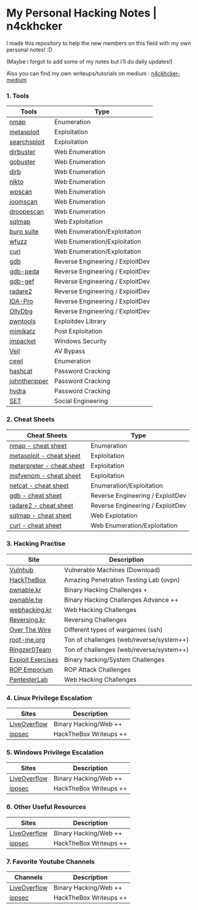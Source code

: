 # My Personal Hacking Notes | n4ckhcker
I made this repository to help the new members on this field with my own personal notes! :D

(Maybe i forgot to add some of my notes but i'll do daily updates!)

Also you can find my own writeups/tutorials on medium : [n4ckhcker-medium](https://medium.com/@n4ckhcker)

### 1. Tools

Tools | Type
---- | ----
[nmap](https://github.com/ashishb/android-security-awesome) 			| Enumeration
[metasploit](https://github.com/paragonie/awesome-appsec)								| Exploitation
[searchsploit](https://github.com/paragonie/awesome-appsec)								| Exploitation
[dirbuster](https://github.com/djadmin/awesome-bug-bounty) 						| Web Enumeration
[gobuster](https://github.com/apsdehal/awesome-ctf) 										| Web Enumeration
[dirb](https://github.com/joe-shenouda/awesome-cyber-skills) | Web Enumeration
[nikto](https://github.com/devsecops/awesome-devsecops) 						| Web Enumeration
[wpscan](https://github.com/FabioBaroni/awesome-exploit-development) 	| Web Enumeration
[joomscan](https://github.com/secfigo/Awesome-Fuzzing) 								| Web Enumeration
[droopescan](https://github.com/carpedm20/awesome-hacking) 						| Web Enumeration
[sqlmap](https://github.com/vitalysim/Awesome-Hacking-Resources)          | Web Exploitation
[burp suite](https://github.com/paralax/awesome-honeypots) 							| Web Enumeration/Exploitation
[wfuzz](https://github.com/meirwah/awesome-incident-response) 			| Web Enumeration/Exploitation
[curl](https://github.com/meirwah/awesome-incident-response) 			| Web Enumeration/Exploitation
[gdb](https://github.com/hslatman/awesome-industrial-control-system-security)      | Reverse Engineering / ExploitDev
[gdb-peda](https://github.com/onlurking/awesome-infosec) 							| Reverse Engineering / ExploitDev 
[gdb-gef](https://github.com/nebgnahz/awesome-iot-hacks) 							| Reverse Engineering / ExploitDev 
[radare2](https://github.com/rshipp/awesome-malware-analysis) 				| Reverse Engineering / ExploitDev
[IDA-Pro](https://github.com/jivoi/awesome-osint) 									 | Reverse Engineering / ExploitDev 
[OllyDbg](https://github.com/ashishb/osx-and-ios-security-awesome) 	| Reverse Engineering / ExploitDev 
[pwntools](https://github.com/ashishb/osx-and-ios-security-awesome) 	| Exploitdev Library
[mimikatz](https://github.com/caesar0301/awesome-pcaptools) 						| Post Exploitation
[impacket](https://github.com/enaqx/awesome-pentest) 								| Windows Security
[Veil](https://github.com/ziadoz/awesome-php#security) 						| AV Bypass
[cewl](https://github.com/yeyintminthuhtut/Awesome-Red-Teaming) | Enumeration
[hashcat](https://github.com/fdivrp/awesome-reversing) 						| Password Cracking
[johntheripper](https://github.com/PaulSec/awesome-sec-talks) 							| Password Cracking
[hydra](https://github.com/danielmiessler/SecLists) 								| Password Cracking
[SET](https://github.com/sbilly/awesome-security) 								| Social Engineering 

### 2. Cheat Sheets

Cheat Sheets | Type
---- | ----
[nmap - cheat sheet](https://github.com/ashishb/android-security-awesome) 			| Enumeration
[metasploit - cheat sheet](https://github.com/paragonie/awesome-appsec)								| Exploitation
[meterpreter - cheat sheet](https://github.com/paragonie/awesome-appsec)								| Exploitation
[msfvenom - cheat sheet](https://github.com/paragonie/awesome-appsec)								| Exploitation
[netcat - cheat sheet](https://github.com/paragonie/awesome-appsec)								| Enumeration/Exploitation
[gdb - cheat sheet](https://github.com/djadmin/awesome-bug-bounty) 						| Reverse Engineering / ExploitDev
[radare2 - cheat sheet](https://github.com/devsecops/awesome-devsecops) 						| Reverse Engineering / ExploitDev
[sqlmap - cheat sheet](https://github.com/apsdehal/awesome-ctf) 										| Web Explotation
[curl - cheat sheet](https://github.com/joe-shenouda/awesome-cyber-skills) | Web Enumeration/Exploitation

### 3. Hacking Practise

Site | Description
---- | ----
[Vulnhub](https://github.com/ashishb/android-security-awesome) 			| Vulnerable Machines (Download)
[HackTheBox](https://github.com/paragonie/awesome-appsec)								| Amazing Penetration Testing Lab (ovpn)
[pwnable.kr](https://github.com/paragonie/awesome-appsec)								| Binary Hacking Challenges +
[pwnable.tw](https://github.com/paragonie/awesome-appsec)								| Binary Hacking Challenges Advance ++
[webhacking.kr](https://github.com/joe-shenouda/awesome-cyber-skills) | Web Hacking Challenges 
[Reversing.kr](https://github.com/joe-shenouda/awesome-cyber-skills) | Reversing Challenges
[Over The Wire](https://github.com/paragonie/awesome-appsec)								| Different types of wargames (ssh)
[root-me.org](https://github.com/djadmin/awesome-bug-bounty) 						| Ton of challenges (web/reverse/system++)
[Ringzer0Team](https://github.com/devsecops/awesome-devsecops) 						| Ton of challenges (web/reverse/system++)
[Exploit Exercises](https://github.com/apsdehal/awesome-ctf) 										| Binary hacking/System Challenges
[ROP Emporium](https://github.com/joe-shenouda/awesome-cyber-skills) | ROP Attack Challenges
[PentesterLab](https://github.com/joe-shenouda/awesome-cyber-skills) | Web Hacking Challenges

### 4. Linux Privilege Escalation

Sites | Description
---- | ----
[LiveOverflow](https://github.com/ashishb/android-security-awesome) 			| Binary Hacking/Web ++
[ippsec](https://github.com/paragonie/awesome-appsec)								| HackTheBox Writeups ++

### 5. Windows Privilege Escalation

Sites | Description
---- | ----
[LiveOverflow](https://github.com/ashishb/android-security-awesome) 			| Binary Hacking/Web ++
[ippsec](https://github.com/paragonie/awesome-appsec)								| HackTheBox Writeups ++

### 6. Other Useful Resources

Sites | Description
---- | ----
[LiveOverflow](https://github.com/ashishb/android-security-awesome) 			| Binary Hacking/Web ++
[ippsec](https://github.com/paragonie/awesome-appsec)								| HackTheBox Writeups ++

### 7. Favorite Youtube Channels

Channels | Description
---- | ----
[LiveOverflow](https://www.youtube.com/channel/UClcE-kVhqyiHCcjYwcpfj9w) 			| Binary Hacking/Web ++
[ippsec](https://www.youtube.com/channel/UCa6eh7gCkpPo5XXUDfygQQA)								| HackTheBox Writeups ++
